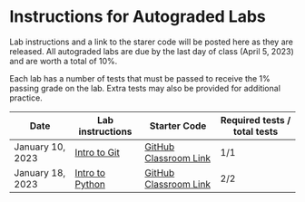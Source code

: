 # Instructions for Autograded Labs
Lab instructions and a link to the starer code will be posted here as they are released. All autograded labs are due by the last day of class (April 5, 2023) and are worth a total of 10%.

Each lab has a number of tests that must be passed to receive the 1% passing grade on the lab. Extra tests may also be provided for additional practice.

| Date             | Lab instructions | Starter Code | Required tests / total tests |
| ---------------- | ---------------- | ------------ | ---------------------------- |
| January 10, 2023 | [Intro to Git](01-intro-to-git)              | [GitHub Classroom Link](https://classroom.github.com/a/Z4BMnpjy)          | 1/1                          |
| January 18, 2023 | [Intro to Python](02-intro-to-python)              | [GitHub Classroom Link](https://classroom.github.com/a/2d0NoVnm)          | 2/2                          |